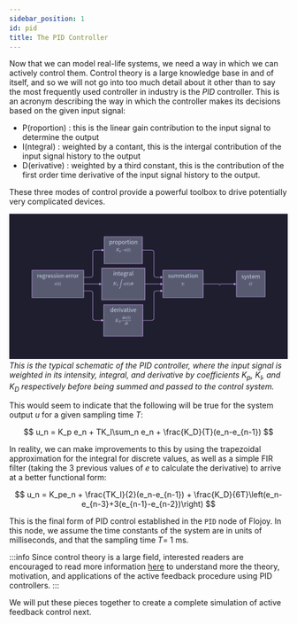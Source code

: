 ```yaml
---
sidebar_position: 1
id: pid
title: The PID Controller
---
```


Now that we can model real-life systems, we need a way in which we can actively control them. Control theory is a large knowledge base in and of itself, and so we will not go into too much detail about it other than to say the most frequently used controller in industry is the *PID* controller. This is an acronym describing the way in which the controller makes its decisions based on the given input signal:

- P(roportion) : this is the linear gain contribution to the input signal to determine the output
- I(ntegral) : weighted by a contant, this is the intergal contribution of the input signal history to the output
- D(erivative) : weighted by a third constant, this is the contribution of the first order time derivative of the input signal history to the output.

These three modes of control provide a powerful toolbox to drive potentially very complicated devices.

![image](/img/active_feedback/PID.png)
*This is the typical schematic of the PID controller, where the input signal is weighted in its intensity, integral, and derivative by coefficients $K_p$, $K_I$, and $K_D$ respectively before being summed and passed to the control system.*

This would seem to indicate that the following will be true for the system output $u$ for a given sampling time $T$:

$$
u_n = K_p e_n + TK_I\sum_n e_n + \frac{K_D}{T}(e_n-e_{n-1})
$$

In reality, we can make improvements to this by using the trapezoidal approximation for the integral for discrete values, as well as a simple FIR filter (taking the 3 previous values of $e$ to calculate the derivative) to arrive at a better functional form:

$$
u_n = K_pe_n + \frac{TK_I}{2}(e_n-e_{n-1}) + \frac{K_D}{6T}\left(e_n-e_{n-3}+3(e_{n-1}-e_{n-2})\right)
$$

This is the final form of PID control established in the `PID` node of Flojoy. In this node, we assume the time constants of the system are in units of milliseconds, and that the sampling time $T=$ 1 ms. 

:::info
Since control theory is a large field, interested readers are encouraged to read more information [here](https://en.wikipedia.org/wiki/PID_controller) to understand more the theory, motivation, and applications of the active feedback procedure using PID controllers.
:::

We will put these pieces together to create a complete simulation of active feedback control next.